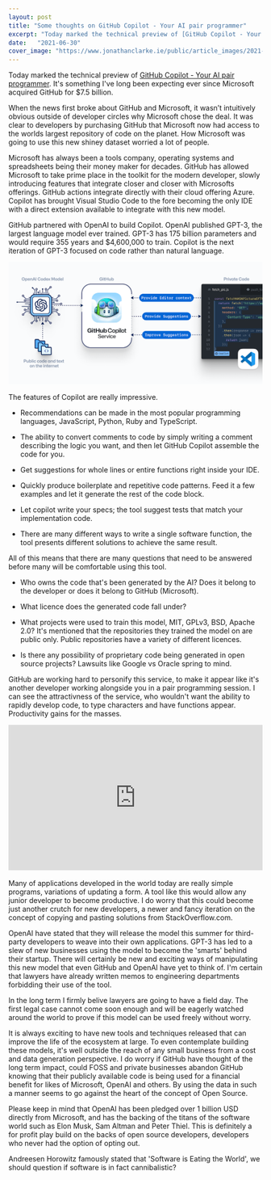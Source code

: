 ```yaml
---
layout: post
title: "Some thoughts on GitHub Copilot - Your AI pair programmer"
excerpt: "Today marked the technical preview of [GitHub Copilot - Your AI pair programmer](https://copilot.github.com/).  It's something I've long been expecting ever since Microsoft acquired GitHub for $7.5 billion."
date:   "2021-06-30"
cover_image: "https://www.jonathanclarke.ie/public/article_images/2021-06-30-copilot/how-it-works.png"
---
```


Today marked the technical preview of [GitHub Copilot - Your AI pair programmer](https://copilot.github.com/).  It's something I've long been expecting ever since Microsoft acquired GitHub for $7.5 billion.

When the news first broke about GitHub and Microsoft, it wasn’t intuitively obvious outside of developer circles why Microsoft chose the deal. It was clear to developers by purchasing GitHub that Microsoft now had access to the worlds largest repository of code on the planet.  How Microsoft was going to use this new shiney dataset worried a lot of people. 

Microsoft has always been a tools company, operating systems and spreadsheets being their money maker for decades.  GitHub has allowed Microsoft to take prime place in the toolkit for the modern developer, slowly introducing features that integrate closer and closer with Microsofts offerings.  GitHub actions integrate directly with their cloud offering Azure.  Copilot has brought Visual Studio Code to the fore becoming the only IDE with a direct extension available to integrate with this new model. 

GitHub partnered with OpenAI to build Copilot.  OpenAI published GPT-3, the largest language model ever trained. GPT-3 has 175 billion parameters and would require 355 years and $4,600,000 to train.  Copilot is the next iteration of GPT-3 focused on code rather than natural language.

![How Co-pilot works](/public/article_images/2021-06-30-copilot/how-it-works.png)

The features of Copilot are really impressive.

* Recommendations can be made in the most popular programming languages, JavaScript, Python, Ruby and TypeScript.

* The ability to convert comments to code by simply writing a comment describing the logic you want, and then let GitHub Copilot assemble the code for you.

* Get suggestions for whole lines or entire functions right inside your IDE.

* Quickly produce boilerplate and repetitive code patterns. Feed it a few examples and let it generate the rest of the code block. 

* Let copilot write your specs; the tool suggest tests that match your implementation code.

* There are many different ways to write a single software function, the tool presents different solutions to achieve the same result. 


All of this means that there are many questions that need to be answered before many will be comfortable using this tool.

* Who owns the code that's been generated by the AI? Does it belong to the developer or does it belong to GitHub (Microsoft).

* What licence does the generated code fall under?

* What projects were used to train this model, MIT, GPLv3, BSD, Apache 2.0? It's mentioned that the repositories they trained the model on are public only. Public repositories have a variety of different licences. 

* Is there any possibility of proprietary code being generated in open source projects?  Lawsuits like Google vs Oracle spring to mind. 


GitHub are working hard to personify this service, to make it appear like it's another developer working alongside you in a pair programming session.  I can see the attractivness of the service, who wouldn't want the ability to rapidly develop code, to type characters and have functions appear. Productivity gains for the masses. 
<iframe src="https://giphy.com/embed/PiQejEf31116URju4V" width="100%" height="288" frameBorder="0" class="giphy-embed" allowFullScreen></iframe><p><a href="https://giphy.com/gifs/memecandy-PiQejEf31116URju4V"></a></p>

Many of applications developed in the world today are really simple programs, variations of updating a form.  A tool like this would allow any junior developer to become productive.  I do worry that this could become just another crutch for new developers, a newer and fancy iteration on the concept of copying and pasting solutions from StackOverflow.com.

OpenAI have stated that they will release the model this summer for third-party developers to weave into their own applications.  GPT-3 has led to a slew of new businesses using the model to become the 'smarts' behind their startup.  There will certainly be new and exciting ways of manipulating this new model that even GitHub and OpenAI have yet to think of.  I'm certain that lawyers have already written memos to engineering departments forbidding their use of the tool.

In the long term I firmly belive lawyers are going to have a field day.  The first legal case cannot come soon enough and will be eagerly watched around the world to prove if this model can be used freely without worry.

It is always exciting to have new tools and techniques released that can improve the life of the ecosystem at large.  To even contemplate building these models, it's well outside the reach of any small business from a cost and data generation perspective.  I do worry if GitHub have thought of the long term impact, could FOSS and private businesses abandon GitHub knowing that their publicly available code is being used for a financial benefit for likes of Microsoft, OpenAI and others.  By using the data in such a manner seems to go against the heart of the concept of Open Source.

Please keep in mind that OpenAI has been pledged over 1 billion USD directly from Microsoft, and has the backing of the titans of the software world such as Elon Musk, Sam Altman and Peter Thiel.  This is definitely a for profit play build on the backs of open source developers, developers who never had the option of opting out.

Andreesen Horowitz famously stated that 'Software is Eating the World', we should question if software is in fact cannibalistic?
